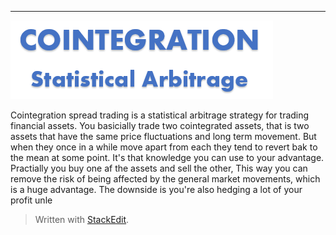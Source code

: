 ----
![Cointegration - Statistical Arbritrage](img/cointegration.png)

Cointegration spread trading is a statistical arbitrage strategy for trading financial assets. You basicially trade two cointegrated assets, that is two assets that have the same price fluctuations and long term movement. But when they once in a while move apart from each they tend to revert bak to the mean at some point. It's that knowledge you can use to your advantage.
Practially you buy one af the assets and sell the other, This way you can remove the risk of being affected by the general market movements, which is a huge advantage. The downside is you're also hedging a lot of your profit unle

> Written with [StackEdit](https://stackedit.io/).
<!--stackedit_data:
eyJoaXN0b3J5IjpbLTIwNjU3NDQ4NzEsLTE0MzM3OTgwNzEsLT
EzMTM0MzgxNjIsNDU4NDYyOTcyLC0xMDAzMDgwNjEyLC0zNjgx
ODQxMjhdfQ==
-->